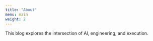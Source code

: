 ```yaml
---
title: "About"
menu: main
weight: 2
---
```

This blog explores the intersection of AI, engineering, and execution.

